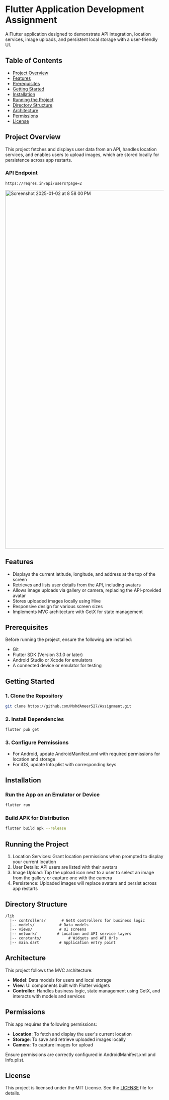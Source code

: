 # Flutter Application Development Assignment

A Flutter application designed to demonstrate API integration, location services, image uploads, and persistent local storage with a user-friendly UI.

## Table of Contents
- [Project Overview](#project-overview)
- [Features](#features)
- [Prerequisites](#prerequisites)
- [Getting Started](#getting-started)
- [Installation](#installation)
- [Running the Project](#running-the-project)
- [Directory Structure](#directory-structure)
- [Architecture](#architecture)
- [Permissions](#permissions)
- [License](#license)

## Project Overview
This project fetches and displays user data from an API, handles location services, and enables users to upload images, which are stored locally for persistence across app restarts.

### API Endpoint
```
https://reqres.in/api/users?page=2
```
<img width="1136" alt="Screenshot 2025-01-02 at 8 58 00 PM" src="https://github.com/user-attachments/assets/7c15a3e6-9938-463a-a858-c0bc13ea4baf" />

## Features
- Displays the current latitude, longitude, and address at the top of the screen
- Retrieves and lists user details from the API, including avatars
- Allows image uploads via gallery or camera, replacing the API-provided avatar
- Stores uploaded images locally using Hive 
- Responsive design for various screen sizes
- Implements MVC architecture with GetX for state management

## Prerequisites
Before running the project, ensure the following are installed:
- Git
- Flutter SDK (Version 3.1.0 or later)
- Android Studio or Xcode for emulators
- A connected device or emulator for testing

## Getting Started

### 1. Clone the Repository
```bash
git clone https://github.com/MohdAmeer527/Assignment.git

```

### 2. Install Dependencies
```bash
flutter pub get
```

### 3. Configure Permissions
- For Android, update AndroidManifest.xml with required permissions for location and storage
- For iOS, update Info.plist with corresponding keys

## Installation

### Run the App on an Emulator or Device
```bash
flutter run
```

### Build APK for Distribution
```bash
flutter build apk --release
```

## Running the Project
1. Location Services: Grant location permissions when prompted to display your current location
2. User Details: API users are listed with their avatars
3. Image Upload: Tap the upload icon next to a user to select an image from the gallery or capture one with the camera
4. Persistence: Uploaded images will replace avatars and persist across app restarts

## Directory Structure
```
/lib
  |-- controllers/       # GetX controllers for business logic
  |-- models/           # Data models
  |-- views/            # UI screens
  |-- network/         # Location and API service layers
  |-- constants/            # Widgets and API Urls
  |-- main.dart         # Application entry point
```

## Architecture
This project follows the MVC architecture:
- **Model**: Data models for users and local storage
- **View**: UI components built with Flutter widgets
- **Controller**: Handles business logic, state management using GetX, and interacts with models and services

## Permissions
This app requires the following permissions:
- **Location**: To fetch and display the user's current location
- **Storage**: To save and retrieve uploaded images locally
- **Camera**: To capture images for upload

Ensure permissions are correctly configured in AndroidManifest.xml and Info.plist.


## License
This project is licensed under the MIT License. See the [LICENSE](LICENSE) file for details.
